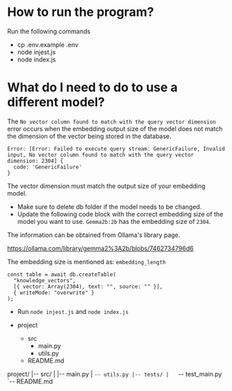 # How to run the program?

Run the following commands

- cp .env.example .env
- node injest.js
- node index.js

# What do I need to do to use a different model?

The `No vector column found to match with the query vector dimension` error occurs when the embedding output size of the model does not match the dimension of the vector being stored in the database.

```
Error: [Error: Failed to execute query stream: GenericFailure, Invalid input, No vector column found to match with the query vector dimension: 2304] {
  code: 'GenericFailure'
}
```

The vector dimension must match the output size of your embedding model.

- Make sure to delete db folder if the model needs to be changed.
- Update the following code block with the correct embedding size of the model you want to use. `Gemma2b:2b` has the embedding size of `2304`.

The information can be obtained from Ollama's library page.

https://ollama.com/library/gemma2%3A2b/blobs/7462734796d6

The embedding size is mentioned as: `embedding_length`

```
const table = await db.createTable(
  "knowledge_vectors",
  [{ vector: Array(2304), text: "", source: "" }],
  { writeMode: "overwrite" }
);
```

- Run `node injest.js` and `node index.js`

- project
  - src
    - main.py
    - utils.py
  - README.md

project/
|-- src/
| |-- main.py
| `-- utils.py
|-- tests/
|   `-- test_main.py
`-- README.md

